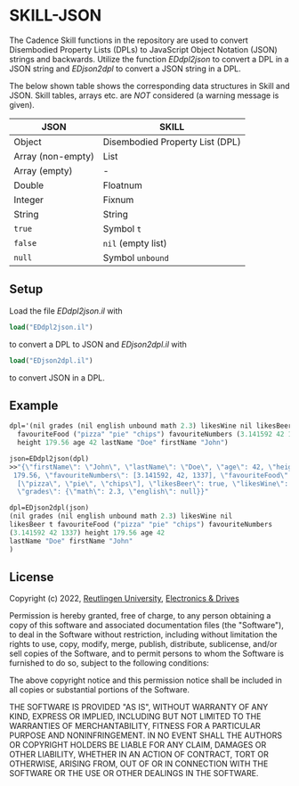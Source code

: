 # SKILL-JSON

The Cadence Skill functions in the repository are used
to convert Disembodied Property Lists (DPLs) to 
JavaScript Object Notation (JSON) strings and backwards.
Utilize the function *EDdpl2json* to convert a DPL in a JSON string
and *EDjson2dpl* to convert a JSON string in a DPL.

The below shown table shows the corresponding data structures
in Skill and JSON.
Skill tables, arrays etc. are *NOT* considered (a warning message is given).


| JSON              | SKILL                           |
| ----------------- | ------------------------------- |
| Object            | Disembodied Property List (DPL) |
| Array (non-empty) | List                            |
| Array (empty)     | -                               |
| Double            | Floatnum                        |
| Integer           | Fixnum                          |
| String            | String                          |
| `true`            | Symbol `t`                      |
| `false`           | `nil` (empty list)              |
| `null`            | Symbol `unbound`                |


## Setup

Load the file *EDdpl2json.il* with
```scheme
load("EDdpl2json.il")
```
to convert a DPL to JSON and *EDjson2dpl.il* with
```scheme
load("EDjson2dpl.il")
```
to convert JSON in a DPL.

## Example

```scheme
dpl='(nil grades (nil english unbound math 2.3) likesWine nil likesBeer t 
  favouriteFood ("pizza" "pie" "chips") favouriteNumbers (3.141592 42 1337) 
  height 179.56 age 42 lastName "Doe" firstName "John")

json=EDdpl2json(dpl)
>>"{\"firstName\": \"John\", \"lastName\": \"Doe\", \"age\": 42, \"height\":
 179.56, \"favouriteNumbers\": [3.141592, 42, 1337], \"favouriteFood\":
  [\"pizza\", \"pie\", \"chips\"], \"likesBeer\": true, \"likesWine\": false,
  \"grades\": {\"math\": 2.3, \"english\": null}}"

dpl=EDjson2dpl(json)
(nil grades (nil english unbound math 2.3) likesWine nil
likesBeer t favouriteFood ("pizza" "pie" "chips") favouriteNumbers
(3.141592 42 1337) height 179.56 age 42
lastName "Doe" firstName "John"
)
```

## License

Copyright (c) 2022, [Reutlingen University](https://www.reutlingen-university.de), [Electronics & Drives](https://www.electronics-and-drives.de/)

Permission is hereby granted, free of charge, to any person obtaining a copy
of this software and associated documentation files (the "Software"), to deal
in the Software without restriction, including without limitation the rights
to use, copy, modify, merge, publish, distribute, sublicense, and/or sell
copies of the Software, and to permit persons to whom the Software is
furnished to do so, subject to the following conditions:

The above copyright notice and this permission notice shall be included in all
copies or substantial portions of the Software.

THE SOFTWARE IS PROVIDED "AS IS", WITHOUT WARRANTY OF ANY KIND, EXPRESS OR
IMPLIED, INCLUDING BUT NOT LIMITED TO THE WARRANTIES OF MERCHANTABILITY,
FITNESS FOR A PARTICULAR PURPOSE AND NONINFRINGEMENT. IN NO EVENT SHALL THE
AUTHORS OR COPYRIGHT HOLDERS BE LIABLE FOR ANY CLAIM, DAMAGES OR OTHER
LIABILITY, WHETHER IN AN ACTION OF CONTRACT, TORT OR OTHERWISE, ARISING FROM,
OUT OF OR IN CONNECTION WITH THE SOFTWARE OR THE USE OR OTHER DEALINGS IN THE
SOFTWARE.
